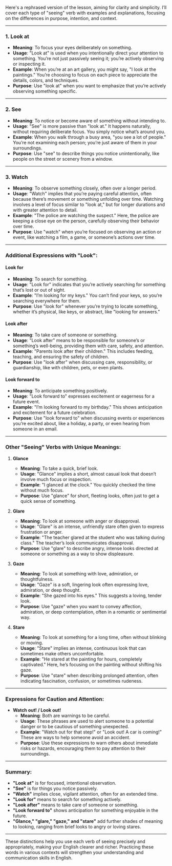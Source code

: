 Here's a rephrased version of the lesson, aiming for clarity and simplicity. I’ll cover each type of "seeing" verb with examples and explanations, focusing on the differences in purpose, intention, and context.

---

### 1. **Look at**
   - **Meaning**: To focus your eyes deliberately on something.
   - **Usage**: "Look at" is used when you intentionally direct your attention to something. You’re not just passively seeing it; you’re actively observing or inspecting it.
   - **Example**: When you’re at an art gallery, you might say, "I look at the paintings." You’re choosing to focus on each piece to appreciate the details, colors, and techniques.
   - **Purpose**: Use "look at" when you want to emphasize that you’re actively observing something specific.

---

### 2. **See**
   - **Meaning**: To notice or become aware of something without intending to.
   - **Usage**: "See" is more passive than "look at." It happens naturally, without requiring deliberate focus. You simply notice what’s around you.
   - **Example**: When you walk through a busy area, "you see a lot of people." You’re not examining each person; you’re just aware of them in your surroundings.
   - **Purpose**: Use "see" to describe things you notice unintentionally, like people on the street or scenery from a window.

---

### 3. **Watch**
   - **Meaning**: To observe something closely, often over a longer period.
   - **Usage**: "Watch" implies that you’re paying careful attention, often because there’s movement or something unfolding over time. Watching involves a level of focus similar to "look at," but for longer durations and with greater attention to detail.
   - **Example**: "The police are watching the suspect." Here, the police are keeping a close eye on the person, carefully observing their behavior over time.
   - **Purpose**: Use "watch" when you’re focused on observing an action or event, like watching a film, a game, or someone’s actions over time.

---

### Additional Expressions with "Look":

#### **Look for**
   - **Meaning**: To search for something.
   - **Usage**: "Look for" indicates that you’re actively searching for something that’s lost or out of sight.
   - **Example**: "I’m looking for my keys." You can’t find your keys, so you’re searching everywhere for them.
   - **Purpose**: Use "look for" whenever you’re trying to locate something, whether it’s physical, like keys, or abstract, like "looking for answers."

#### **Look after**
   - **Meaning**: To take care of someone or something.
   - **Usage**: "Look after" means to be responsible for someone’s or something’s well-being, providing them with care, safety, and attention.
   - **Example**: "Parents look after their children." This includes feeding, teaching, and ensuring the safety of children.
   - **Purpose**: Use "look after" when discussing care, responsibility, or guardianship, like with children, pets, or even plants.

#### **Look forward to**
   - **Meaning**: To anticipate something positively.
   - **Usage**: "Look forward to" expresses excitement or eagerness for a future event.
   - **Example**: "I’m looking forward to my birthday." This shows anticipation and excitement for a future celebration.
   - **Purpose**: Use "look forward to" when discussing events or experiences you’re excited about, like a holiday, a party, or even hearing from someone in an email.

---

### Other "Seeing" Verbs with Unique Meanings:

1. **Glance**
   - **Meaning**: To take a quick, brief look.
   - **Usage**: "Glance" implies a short, almost casual look that doesn’t involve much focus or inspection.
   - **Example**: "I glanced at the clock." You quickly checked the time without much focus.
   - **Purpose**: Use "glance" for short, fleeting looks, often just to get a quick sense of something.

2. **Glare**
   - **Meaning**: To look at someone with anger or disapproval.
   - **Usage**: "Glare" is an intense, unfriendly stare often given to express frustration or anger.
   - **Example**: "The teacher glared at the student who was talking during class." The teacher’s look communicates disapproval.
   - **Purpose**: Use "glare" to describe angry, intense looks directed at someone or something as a way to show displeasure.

3. **Gaze**
   - **Meaning**: To look at something with love, admiration, or thoughtfulness.
   - **Usage**: "Gaze" is a soft, lingering look often expressing love, admiration, or deep thought.
   - **Example**: "She gazed into his eyes." This suggests a loving, tender look.
   - **Purpose**: Use "gaze" when you want to convey affection, admiration, or deep contemplation, often in a romantic or sentimental way.

4. **Stare**
   - **Meaning**: To look at something for a long time, often without blinking or moving.
   - **Usage**: "Stare" implies an intense, continuous look that can sometimes make others uncomfortable.
   - **Example**: "He stared at the painting for hours, completely captivated." Here, he’s focusing on the painting without shifting his gaze.
   - **Purpose**: Use "stare" when describing prolonged attention, often indicating fascination, confusion, or sometimes rudeness.

---

### Expressions for Caution and Attention:

- **Watch out! / Look out!**
   - **Meaning**: Both are warnings to be careful.
   - **Usage**: These phrases are used to alert someone to a potential danger or to be cautious of something unexpected.
   - **Example**: "Watch out for that step!" or "Look out! A car is coming!" These are ways to help someone avoid an accident.
   - **Purpose**: Use these expressions to warn others about immediate risks or hazards, encouraging them to pay attention to their surroundings.

---

### Summary:

- **"Look at"** is for focused, intentional observation.
- **"See"** is for things you notice passively.
- **"Watch"** implies close, vigilant attention, often for an extended time.
- **"Look for"** means to search for something actively.
- **"Look after"** means to take care of someone or something.
- **"Look forward to"** shows anticipation for something enjoyable in the future.
- **"Glance," "glare," "gaze," and "stare"** add further shades of meaning to looking, ranging from brief looks to angry or loving stares.

---

These distinctions help you use each verb of seeing precisely and appropriately, making your English clearer and richer. Practicing these words in various contexts will strengthen your understanding and communication skills in English.